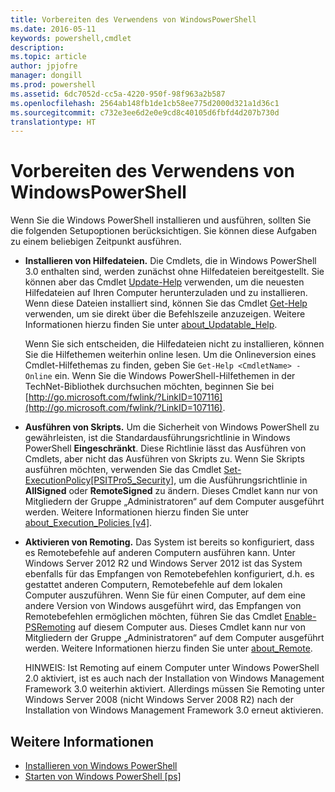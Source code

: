 ```yaml
---
title: Vorbereiten des Verwendens von WindowsPowerShell
ms.date: 2016-05-11
keywords: powershell,cmdlet
description: 
ms.topic: article
author: jpjofre
manager: dongill
ms.prod: powershell
ms.assetid: 6dc7052d-cc5a-4220-950f-98f963a2b587
ms.openlocfilehash: 2564ab148fb1de1cb58ee775d2000d321a1d36c1
ms.sourcegitcommit: c732e3ee6d2e0e9cd8c40105d6fbfd4d207b730d
translationtype: HT
---
```

# <a name="getting-ready-to-use-windows-powershell"></a>Vorbereiten des Verwendens von WindowsPowerShell
Wenn Sie die Windows PowerShell installieren und ausführen, sollten Sie die folgenden Setupoptionen berücksichtigen. Sie können diese Aufgaben zu einem beliebigen Zeitpunkt ausführen.

-   **Installieren von Hilfedateien.** Die Cmdlets, die in Windows PowerShell 3.0 enthalten sind, werden zunächst ohne Hilfedateien bereitgestellt. Sie können aber das Cmdlet [Update-Help](https://technet.microsoft.com/en-us/library/93e1d870-ace6-432b-8778-8920291d7545) verwenden, um die neuesten Hilfedateien auf Ihren Computer herunterzuladen und zu installieren. Wenn diese Dateien installiert sind, können Sie das Cmdlet [Get-Help](https://technet.microsoft.com/en-us/library/1f46eeb4-49d7-4bec-bb29-395d9b42f54a) verwenden, um sie direkt über die Befehlszeile anzuzeigen. Weitere Informationen hierzu finden Sie unter [about_Updatable_Help](https://technet.microsoft.com/en-us/library/10bba75c-f4ac-4ca1-bbf3-8f34dd521ffe).

    Wenn Sie sich entscheiden, die Hilfedateien nicht zu installieren, können Sie die Hilfethemen weiterhin online lesen. Um die Onlineversion eines Cmdlet-Hilfethemas zu finden, geben Sie `Get-Help <CmdletName> -Online` ein. Wenn Sie die Windows PowerShell-Hilfethemen in der TechNet-Bibliothek durchsuchen möchten, beginnen Sie bei [http://go.microsoft.com/fwlink/?LinkID=107116](http://go.microsoft.com/fwlink/?LinkID=107116).

-   **Ausführen von Skripts.** Um die Sicherheit von Windows PowerShell zu gewährleisten, ist die Standardausführungsrichtlinie in Windows PowerShell **Eingeschränkt**. Diese Richtlinie lässt das Ausführen von Cmdlets, aber nicht das Ausführen von Skripts zu. Wenn Sie Skripts ausführen möchten, verwenden Sie das Cmdlet [Set-ExecutionPolicy[PSITPro5_Security]](https://technet.microsoft.com/en-us/library/5690a0e1-495b-4e63-8280-65ead7bf01ab), um die Ausführungsrichtlinie in **AllSigned** oder **RemoteSigned** zu ändern. Dieses Cmdlet kann nur von Mitgliedern der Gruppe „Administratoren“ auf dem Computer ausgeführt werden. Weitere Informationen hierzu finden Sie unter [about_Execution_Policies [v4]](https://technet.microsoft.com/en-us/library/347708dc-1515-4d74-978b-8334603472e6).

-   **Aktivieren von Remoting.** Das System ist bereits so konfiguriert, dass es Remotebefehle auf anderen Computern ausführen kann. Unter Windows Server 2012 R2 und Windows Server 2012 ist das System ebenfalls für das Empfangen von Remotebefehlen konfiguriert, d.h. es gestattet anderen Computern, Remotebefehle auf dem lokalen Computer auszuführen. Wenn Sie für einen Computer, auf dem eine andere Version von Windows ausgeführt wird, das Empfangen von Remotebefehlen ermöglichen möchten, führen Sie das Cmdlet [Enable-PSRemoting](https://technet.microsoft.com/en-us/library/19437c28-33b8-4ac1-9113-8439cc8beffb) auf diesem Computer aus. Dieses Cmdlet kann nur von Mitgliedern der Gruppe „Administratoren“ auf dem Computer ausgeführt werden. Weitere Informationen hierzu finden Sie unter [about_Remote](https://technet.microsoft.com/en-us/library/9b4a5c87-9162-4adf-bdfe-fbc80b9b8970).

    HINWEIS: Ist Remoting auf einem Computer unter Windows PowerShell 2.0 aktiviert, ist es auch nach der Installation von Windows Management Framework 3.0 weiterhin aktiviert. Allerdings müssen Sie Remoting unter Windows Server 2008 (nicht Windows Server 2008 R2) nach der Installation von Windows Management Framework 3.0 erneut aktivieren.

## <a name="see-also"></a>Weitere Informationen
- [Installieren von Windows PowerShell](../setup/Installing-Windows-PowerShell.md)
- [Starten von Windows PowerShell [ps]](https://technet.microsoft.com/en-us/library/8ec8c2d7-8e7c-4722-a3d2-498fe5739a8e)

